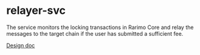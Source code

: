 # relayer-svc

The service monitors the locking transactions in Rarimo Core and relay the messages to the target chain if the user has submitted a sufficient fee.

[Design doc](https://docs.google.com/document/d/1kCo4yP_EE5joThgauTQMgeUr09OCawdABMy02jY2Qzw/edit?usp=sharing)
